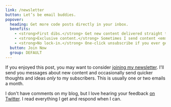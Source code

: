 ```yaml
---
link: /newsletter
button: Let’s be email buddies.
popover:
  heading: Get more code posts directly in your inbox.
  benefits:
    - <strong>First dibs.</strong> Get new content delivered straight to your inbox.
    - <strong>Exclusive content.</strong> Sometimes I send content <em>only</em> to subscribers.
    - <strong>No lock-in.</strong> One-click unsubscribe if you ever get sick of my shit.
  button: Join Now
  group: DEFAULT
---
```


If you enjoyed this post, you may want to consider <a class="js--open-popover" href="/newsletter">joining my newsletter</a>. I'll send you messages about new content and occasionally send quicker thoughts and ideas _only_ to my subscribers. This is usually one or two emails a month.

I don't have comments on my blog, but I love hearing your feedback [on Twitter](https://twitter.com/jlengstorf). I read everything I get and respond when I can.
